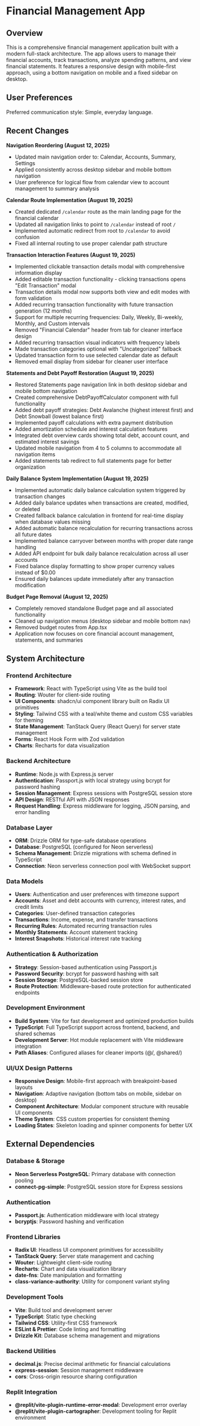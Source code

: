 # Financial Management App

## Overview

This is a comprehensive financial management application built with a modern full-stack architecture. The app allows users to manage their financial accounts, track transactions, analyze spending patterns, and view financial statements. It features a responsive design with mobile-first approach, using a bottom navigation on mobile and a fixed sidebar on desktop.

## User Preferences

Preferred communication style: Simple, everyday language.

## Recent Changes

**Navigation Reordering (August 12, 2025)**
- Updated main navigation order to: Calendar, Accounts, Summary, Settings
- Applied consistently across desktop sidebar and mobile bottom navigation
- User preference for logical flow from calendar view to account management to summary analysis

**Calendar Route Implementation (August 19, 2025)**
- Created dedicated `/calendar` route as the main landing page for the financial calendar
- Updated all navigation links to point to `/calendar` instead of root `/`
- Implemented automatic redirect from root to `/calendar` to avoid confusion
- Fixed all internal routing to use proper calendar path structure

**Transaction Interaction Features (August 19, 2025)**
- Implemented clickable transaction details modal with comprehensive information display
- Added editable transaction functionality - clicking transactions opens "Edit Transaction" modal
- Transaction details modal now supports both view and edit modes with form validation
- Added recurring transaction functionality with future transaction generation (12 months)
- Support for multiple recurring frequencies: Daily, Weekly, Bi-weekly, Monthly, and Custom intervals
- Removed "Financial Calendar" header from tab for cleaner interface design
- Added recurring transaction visual indicators with frequency labels
- Made transaction categories optional with "Uncategorized" fallback
- Updated transaction form to use selected calendar date as default
- Removed email display from sidebar for cleaner user interface

**Statements and Debt Payoff Restoration (August 19, 2025)**
- Restored Statements page navigation link in both desktop sidebar and mobile bottom navigation
- Created comprehensive DebtPayoffCalculator component with full functionality
- Added debt payoff strategies: Debt Avalanche (highest interest first) and Debt Snowball (lowest balance first)
- Implemented payoff calculations with extra payment distribution
- Added amortization schedule and interest calculation features
- Integrated debt overview cards showing total debt, account count, and estimated interest savings
- Updated mobile navigation from 4 to 5 columns to accommodate all navigation items
- Added statements tab redirect to full statements page for better organization

**Daily Balance System Implementation (August 19, 2025)**
- Implemented automatic daily balance calculation system triggered by transaction changes
- Added daily balance updates when transactions are created, modified, or deleted
- Created fallback balance calculation in frontend for real-time display when database values missing
- Added automatic balance recalculation for recurring transactions across all future dates
- Implemented balance carryover between months with proper date range handling
- Added API endpoint for bulk daily balance recalculation across all user accounts
- Fixed balance display formatting to show proper currency values instead of $0.00
- Ensured daily balances update immediately after any transaction modification

**Budget Page Removal (August 12, 2025)**
- Completely removed standalone Budget page and all associated functionality
- Cleaned up navigation menus (desktop sidebar and mobile bottom nav)
- Removed budget routes from App.tsx
- Application now focuses on core financial account management, statements, and summaries

## System Architecture

### Frontend Architecture
- **Framework**: React with TypeScript using Vite as the build tool
- **Routing**: Wouter for client-side routing
- **UI Components**: shadcn/ui component library built on Radix UI primitives
- **Styling**: Tailwind CSS with a teal/white theme and custom CSS variables for theming
- **State Management**: TanStack Query (React Query) for server state management
- **Forms**: React Hook Form with Zod validation
- **Charts**: Recharts for data visualization

### Backend Architecture
- **Runtime**: Node.js with Express.js server
- **Authentication**: Passport.js with local strategy using bcrypt for password hashing
- **Session Management**: Express sessions with PostgreSQL session store
- **API Design**: RESTful API with JSON responses
- **Request Handling**: Express middleware for logging, JSON parsing, and error handling

### Database Layer
- **ORM**: Drizzle ORM for type-safe database operations
- **Database**: PostgreSQL (configured for Neon serverless)
- **Schema Management**: Drizzle migrations with schema defined in TypeScript
- **Connection**: Neon serverless connection pool with WebSocket support

### Data Models
- **Users**: Authentication and user preferences with timezone support
- **Accounts**: Asset and debt accounts with currency, interest rates, and credit limits
- **Categories**: User-defined transaction categories
- **Transactions**: Income, expense, and transfer transactions
- **Recurring Rules**: Automated recurring transaction rules
- **Monthly Statements**: Account statement tracking
- **Interest Snapshots**: Historical interest rate tracking

### Authentication & Authorization
- **Strategy**: Session-based authentication using Passport.js
- **Password Security**: bcrypt for password hashing with salt
- **Session Storage**: PostgreSQL-backed session store
- **Route Protection**: Middleware-based route protection for authenticated endpoints

### Development Environment
- **Build System**: Vite for fast development and optimized production builds
- **TypeScript**: Full TypeScript support across frontend, backend, and shared schemas
- **Development Server**: Hot module replacement with Vite middleware integration
- **Path Aliases**: Configured aliases for cleaner imports (@/, @shared/)

### UI/UX Design Patterns
- **Responsive Design**: Mobile-first approach with breakpoint-based layouts
- **Navigation**: Adaptive navigation (bottom tabs on mobile, sidebar on desktop)
- **Component Architecture**: Modular component structure with reusable UI components
- **Theme System**: CSS custom properties for consistent theming
- **Loading States**: Skeleton loading and spinner components for better UX

## External Dependencies

### Database & Storage
- **Neon Serverless PostgreSQL**: Primary database with connection pooling
- **connect-pg-simple**: PostgreSQL session store for Express sessions

### Authentication
- **Passport.js**: Authentication middleware with local strategy
- **bcryptjs**: Password hashing and verification

### Frontend Libraries
- **Radix UI**: Headless UI component primitives for accessibility
- **TanStack Query**: Server state management and caching
- **Wouter**: Lightweight client-side routing
- **Recharts**: Chart and data visualization library
- **date-fns**: Date manipulation and formatting
- **class-variance-authority**: Utility for component variant styling

### Development Tools
- **Vite**: Build tool and development server
- **TypeScript**: Static type checking
- **Tailwind CSS**: Utility-first CSS framework
- **ESLint & Prettier**: Code linting and formatting
- **Drizzle Kit**: Database schema management and migrations

### Backend Utilities
- **decimal.js**: Precise decimal arithmetic for financial calculations
- **express-session**: Session management middleware
- **cors**: Cross-origin resource sharing configuration

### Replit Integration
- **@replit/vite-plugin-runtime-error-modal**: Development error overlay
- **@replit/vite-plugin-cartographer**: Development tooling for Replit environment